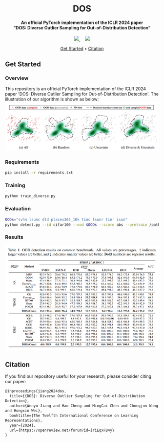 <h1 align="center">
  <br>
  DOS
  <br>
</h1>

<h4 align="center">
  An official PyTorch implementation of the ICLR 2024 paper
  <br>
  "DOS: Diverse Outlier Sampling for Out-of-Distribution Detection"
</h4>

<div align="center">
  <a href="https://arxiv.org/abs/2306.02031" target='_blank'>
    <img src="https://img.shields.io/badge/Paper-arXiv-red?style=flat-square">
  </a> &nbsp;&nbsp;&nbsp;
  <a href=''>
    <img src="https://img.shields.io/badge/License-MIT-green?style=flat-square">
  </a>
</div>

<p align="center">
  <a href="#get-started">Get Started</a> •
  <a href="#citation">Citation</a>
</p>

## Get Started
### Overview
This repository is an official PyTorch implementation of the ICLR 2024 paper 'DOS: Diverse Outlier Sampling for Out-of-Distribution Detection'. The illustration of our algorithm is shown as below:
![diagram](https://github.com/lygjwy/DOS/blob/main/diagram.png)

### Requirements
```bash
pip install -r requirements.txt
```

### Training
```bash
python train_diverse.py
```

### Evaluation
```bash
OODs="svhn lsunc dtd places365_10k tinc lsunr tinr isun"
python detect.py --id cifar100 --ood $OODs --score abs --pretrain /path/to/trained/classifier
```

### Results
![diagram](https://github.com/lygjwy/DOS/blob/main/result.png)

## Citation
If you find our repository useful for your research, please consider citing our paper:
```
@inproceedings{jiang2024dos,
  title={{DOS}: Diverse Outlier Sampling for Out-of-Distribution Detection},
  author={Wenyu Jiang and Hao Cheng and MingCai Chen and Chongjun Wang and Hongxin Wei},
  booktitle={The Twelfth International Conference on Learning Representations},
  year={2024},
  url={https://openreview.net/forum?id=iriEqxFB4y}
}
```
